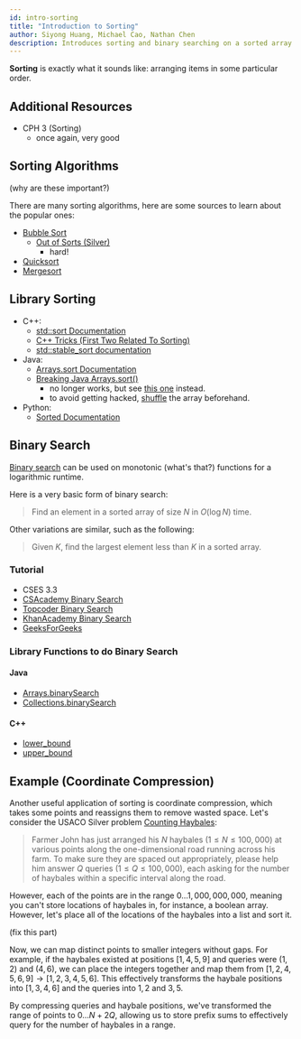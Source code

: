 ```yaml
---
id: intro-sorting
title: "Introduction to Sorting"
author: Siyong Huang, Michael Cao, Nathan Chen
description: Introduces sorting and binary searching on a sorted array.
---
```


**Sorting** is exactly what it sounds like: arranging items in some particular order. 

## Additional Resources

 - CPH 3 (Sorting)
   - once again, very good

## Sorting Algorithms

(why are these important?)

There are many sorting algorithms, here are some sources to learn about the popular ones:

 - [Bubble Sort](https://www.hackerrank.com/challenges/ctci-bubble-sort/problem)
   - [Out of Sorts (Silver)](http://www.usaco.org/index.php?page=viewproblem2&cpid=834)
     - hard!
 - [Quicksort](https://www.hackerearth.com/practice/algorithms/sorting/quick-sort/tutorial/)
 - [Mergesort](https://www.hackerearth.com/practice/algorithms/sorting/merge-sort/tutorial/)

## Library Sorting

 - C++: 
    - [std::sort Documentation](https://en.cppreference.com/w/cpp/algorithm/sort)
    - [C++ Tricks (First Two Related To Sorting)](https://codeforces.com/blog/entry/74684)
    - [std::stable\_sort documentation](http://www.cplusplus.com/reference/algorithm/stable_sort/)
 - Java:
    - [Arrays.sort Documentation](https://docs.oracle.com/javase/7/docs/api/java/util/Arrays.html#sort(java.lang.Object[]))
    - [Breaking Java Arrays.sort()](https://codeforces.com/blog/entry/4827)
      - no longer works, but see [this one](https://codeforces.com/contest/1324/hacks/625031/test) instead.
      - to avoid getting hacked, [shuffle](https://pastebin.com/k6gCRJDv) the array beforehand.
 - Python:
    - [Sorted Documentation](https://docs.python.org/3/howto/sorting.html)

## Binary Search

[Binary search](https://en.wikipedia.org/wiki/Binary_search_algorithm) can be used on monotonic (what's that?) functions for a logarithmic runtime.

Here is a very basic form of binary search:

> Find an element in a sorted array of size $N$ in $O(\log N)$ time.

Other variations are similar, such as the following:

> Given $K$, find the largest element less than $K$ in a sorted array.

### Tutorial

 - CSES 3.3
 - [CSAcademy Binary Search](https://csacademy.com/lesson/binary_search)
 - [Topcoder Binary Search](https://www.topcoder.com/community/data-science/data-science-tutorials/binary-search/)
 - [KhanAcademy Binary Search](https://www.khanacademy.org/computing/computer-science/algorithms/binary-search/a/binary-search)
 - [GeeksForGeeks](https://www.geeksforgeeks.org/binary-search/)

### Library Functions to do Binary Search

#### Java

 - [Arrays.binarySearch](https://docs.oracle.com/javase/7/docs/api/java/util/Arrays.html)
 - [Collections.binarySearch](https://docs.oracle.com/javase/7/docs/api/java/util/Collections.html)

#### C++

 - [lower_bound](http://www.cplusplus.com/reference/algorithm/lower_bound/)
 - [upper_bound](http://www.cplusplus.com/reference/algorithm/upper_bound/)

## Example (Coordinate Compression)

Another useful application of sorting is coordinate compression, which takes some points and reassigns them to remove wasted space. Let's consider the USACO Silver problem [Counting Haybales](http://www.usaco.org/index.php?page=viewproblem2&cpid=666):

> Farmer John has just arranged his $N$ haybales $(1\le N \le 100,000)$ at various points along the one-dimensional road running across his farm. To make sure they are spaced out appropriately, please help him answer $Q$ queries ($1 \le Q \le 100,000$), each asking for the number of haybales within a specific interval along the road.

However, each of the points are in the range $0 \ldots 1,000,000,000$, meaning you can't store locations of haybales in, for instance, a boolean array. However, let's place all of the locations of the haybales into a list and sort it.

(fix this part)

Now, we can map distinct points to smaller integers without gaps. For example, if the haybales existed at positions $[1, 4, 5, 9]$ and queries were $(1, 2)$ and $(4, 6)$, we can place the integers together and map them from $[1, 2, 4, 5, 6, 9] \rightarrow [1, 2, 3, 4, 5, 6]$. This effectively transforms the haybale positions into $[1, 3, 4, 6]$ and the queries into $1, 2$ and $3, 5$.

By compressing queries and haybale positions, we've transformed the range of points to $0 \ldots N + 2Q$, allowing us to store prefix sums to effectively query for the number of haybales in a range.